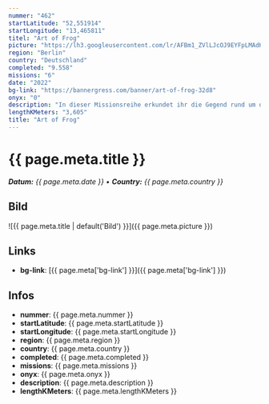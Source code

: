 ```yaml
---
nummer: "462"
startLatitude: "52,551914"
startLongitude: "13,465811"
titel: "Art of Frog"
picture: "https://lh3.googleusercontent.com/lr/AFBm1_ZVlLJcOJ9EYFpLMAdKZw3TzW6MT6LVteYe9jvb7TgOltZh_JyEF69_F0YFnBmEz0-g6HPwgbiMDBRNlUq9P9DFvSkbkE2fuu3R2ykV7BD8-F1cNRYJtUXGPK66JKGjRSR3RPeR8TIrYF8FNuz6b98i8GuAhzQnAyieRwS-9eV6ijU_YAB_rBK-2SsEDgkBobLzjBLHlyL7hcXckB1Z1fuQWzVNy69DFp0o7qWZMqkQtKiibkMtYKs9iJytHyxNb4ZPeZuCFxG1RqFo5ZbWQ2VqdCfXpvn5tDs_z9U4VKBitMuNyyHMKJg3VoY6JG9L6wR2oxCvnibwcFLcnTZEB5Vjf0l3v9WWxH8BfLD2FRKmBMFUWKKGEWkYmthl7a6xBVRCF952mOFl4CV_WvgKX_3iTVHmT_jKmVQSJ91xh5pmXhxB9E_LeVzWFtOBXZcB82jiMQdye-YIPyctuVHJgWSFsXMl6DXp8K3GPbb9oibTEq1cArElslpXxVcZTZFOS192a5tMLwrPdDyB3MS8ZbHVXxAmmdTmnHzYaCG9qHQC9_vzLBP9h06YBf9UTyBWgPTuMGJ7rjbKQKEMXcuEB_sKDvqPadrpFbBnKZWqbJS6j8pTzqwbHNho6vuO9LN-Ota6c-xfSVld-aTRDHZS94duMKowy4BgqO9yRh79v0ZgF4XYN_0cFSFQXmODTAsLrPc2vD_V13RiTqtZZA7oYmBxfKYCpLpsb1VeVTYKMnAES78JYDANLNmDnqviEOy7-Huf3vMMLON32lhPeg2uKja32Ijunu1iPw5DMtWN7UtcC-o3wyU_eXQreK7p7Xla8uQTcgSx6oHbSOSY1mOFVdh6YWLtiBFnZg952sZAUYaGSkWkhjWpR5oLzIf8bRMOguMTzSLg"
region: "Berlin"
country: "Deutschland"
completed: "9.558"
missions: "6"
date: "2022"
bg-link: "https://bannergress.com/banner/art-of-frog-32d8"
onyx: "0"
description: "In dieser Missionsreihe erkundet ihr die Gegend rund um den Weißensee"
lengthKMeters: "3,605"
title: "Art of Frog"
---
```


# {{ page.meta.title }}
_**Datum:** {{ page.meta.date }} • **Country:** {{ page.meta.country }}_

## Bild
![{{ page.meta.title | default('Bild') }}]({{ page.meta.picture }})

## Links
- **bg-link**: [{{ page.meta['bg-link'] }}]({{ page.meta['bg-link'] }})

## Infos
- **nummer**: {{ page.meta.nummer }}
- **startLatitude**: {{ page.meta.startLatitude }}
- **startLongitude**: {{ page.meta.startLongitude }}
- **region**: {{ page.meta.region }}
- **country**: {{ page.meta.country }}
- **completed**: {{ page.meta.completed }}
- **missions**: {{ page.meta.missions }}
- **onyx**: {{ page.meta.onyx }}
- **description**: {{ page.meta.description }}
- **lengthKMeters**: {{ page.meta.lengthKMeters }}

